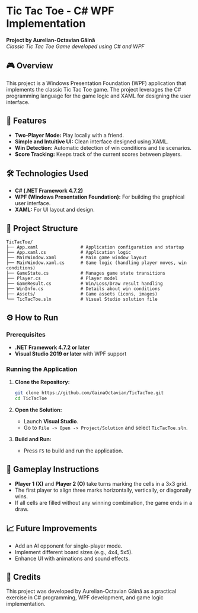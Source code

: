 
# Tic Tac Toe - C# WPF Implementation

**Project by Aurelian-Octavian Găină**  
*Classic Tic Tac Toe Game developed using C# and WPF*

## 🎮 Overview

This project is a Windows Presentation Foundation (WPF) application that implements the classic Tic Tac Toe game. The project leverages the C# programming language for the game logic and XAML for designing the user interface.

## 🚀 Features

- **Two-Player Mode:** Play locally with a friend.
- **Simple and Intuitive UI:** Clean interface designed using XAML.
- **Win Detection:** Automatic detection of win conditions and tie scenarios.
- **Score Tracking:** Keeps track of the current scores between players.

## 🛠️ Technologies Used

- **C# (.NET Framework 4.7.2)**
- **WPF (Windows Presentation Foundation):** For building the graphical user interface.
- **XAML:** For UI layout and design.

## 📂 Project Structure

```
TicTacToe/
├── App.xaml                # Application configuration and startup
├── App.xaml.cs             # Application logic
├── MainWindow.xaml         # Main game window layout
├── MainWindow.xaml.cs      # Game logic (handling player moves, win conditions)
├── GameState.cs            # Manages game state transitions
├── Player.cs               # Player model
├── GameResult.cs           # Win/Loss/Draw result handling
├── WinInfo.cs              # Details about win conditions
├── Assets/                 # Game assets (icons, images)
└── TicTacToe.sln           # Visual Studio solution file
```

## ⚙️ How to Run

### Prerequisites
- **.NET Framework 4.7.2 or later**
- **Visual Studio 2019 or later** with WPF support

### Running the Application

1. **Clone the Repository:**
   ```bash
   git clone https://github.com/GainaOctavian/TicTacToe.git
   cd TicTacToe
   ```

2. **Open the Solution:**
   - Launch **Visual Studio**.
   - Go to `File -> Open -> Project/Solution` and select `TicTacToe.sln`.

3. **Build and Run:**
   - Press `F5` to build and run the application.

## 🎯 Gameplay Instructions

- **Player 1 (X)** and **Player 2 (O)** take turns marking the cells in a 3x3 grid.
- The first player to align three marks horizontally, vertically, or diagonally wins.
- If all cells are filled without any winning combination, the game ends in a draw.

## 📈 Future Improvements

- Add an AI opponent for single-player mode.
- Implement different board sizes (e.g., 4x4, 5x5).
- Enhance UI with animations and sound effects.

## 🙌 Credits

This project was developed by Aurelian-Octavian Găină as a practical exercise in C# programming, WPF development, and game logic implementation.
